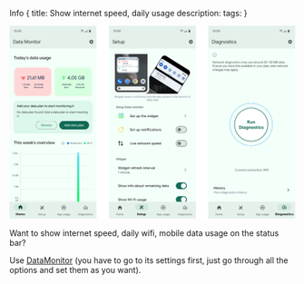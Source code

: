 Info { 
title: Show internet speed, daily usage
description: 
tags:
 }
 
![DataMonitor screenshots](https://raw.githubusercontent.com/motog34/guide/refs/heads/main/files/img01.png)

Want to show internet speed, daily wifi, mobile data usage on the status bar?

Use [DataMonitor](https://github.com/itsdrnoob/DataMonitor/releases) (you have to go to its settings first, just go through all the options and set them as you want).
